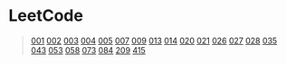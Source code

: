# LeetCode

> [001](src/main/java/LeetCode_001) [002](src/main/java/LeetCode_002) [003](src/main/java/LeetCode_003) [004](src/main/java/LeetCode_004) [005](src/main/java/LeetCode_005)
> [007](src/main/java/LeetCode_007) [009](src/main/java/LeetCode_009)
> [013](src/main/java/LeetCode_013) [014](src/main/java/LeetCode_014)
> [020](src/main/java/LeetCode_020)
> [021](src/main/java/LeetCode_021)
> [026](src/main/java/LeetCode_026) [027](src/main/java/LeetCode_027) [028](src/main/java/LeetCode_028)
> [035](src/main/java/LeetCode_035)
> [043](src/main/java/LeetCode_043)
> [053](src/main/java/LeetCode_053)
> [058](src/main/java/LeetCode_058)
> [073](src/main/java/LeetCode_073)
> [084](src/main/java/LeetCode_084)
> [209](src/main/java/LeetCode_209)
> [415](src/main/java/LeetCode_415)
